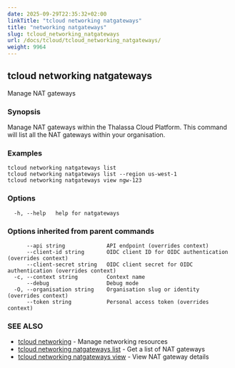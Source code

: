 ```yaml
---
date: 2025-09-29T22:35:32+02:00
linkTitle: "tcloud networking natgateways"
title: "networking natgateways"
slug: tcloud_networking_natgateways
url: /docs/tcloud/tcloud_networking_natgateways/
weight: 9964
---
```

## tcloud networking natgateways

Manage NAT gateways

### Synopsis

Manage NAT gateways within the Thalassa Cloud Platform. This command will list all the NAT gateways within your organisation.

### Examples

```
tcloud networking natgateways list
tcloud networking natgateways list --region us-west-1
tcloud networking natgateways view ngw-123
```

### Options

```
  -h, --help   help for natgateways
```

### Options inherited from parent commands

```
      --api string             API endpoint (overrides context)
      --client-id string       OIDC client ID for OIDC authentication (overrides context)
      --client-secret string   OIDC client secret for OIDC authentication (overrides context)
  -c, --context string         Context name
      --debug                  Debug mode
  -O, --organisation string    Organisation slug or identity (overrides context)
      --token string           Personal access token (overrides context)
```

### SEE ALSO

* [tcloud networking](/docs/tcloud/tcloud_networking/)	 - Manage networking resources
* [tcloud networking natgateways list](/docs/tcloud/tcloud_networking_natgateways_list/)	 - Get a list of NAT gateways
* [tcloud networking natgateways view](/docs/tcloud/tcloud_networking_natgateways_view/)	 - View NAT gateway details

